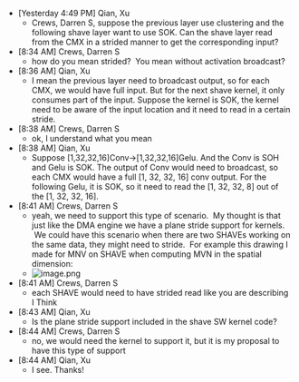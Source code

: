 - [Yesterday 4:49 PM] Qian, Xu
	- Crews, Darren S, suppose the previous layer use clustering and the following shave layer want to use SOK. Can the shave layer read from the CMX in a strided manner to get the corresponding input?
- [8:34 AM] Crews, Darren S
	- how do you mean strided?  You mean without activation broadcast?
- [8:36 AM] Qian, Xu
	- I mean the previous layer need to broadcast output, so for each CMX, we would have full input. But for the next shave kernel, it only consumes part of the input. Suppose the kernel is SOK, the kernel need to be aware of the input location and it need to read in a certain stride.
- [8:38 AM] Crews, Darren S
	- ok, I understand what you mean
- [8:38 AM] Qian, Xu
	- Suppose [1,32,32,16]Conv->[1,32,32,16]Gelu. And the Conv is SOH and Gelu is SOK. The output of Conv would need to broadcast, so each CMX would have a full [1, 32, 32, 16] conv output. For the following Gelu, it is SOK, so it need to read the [1, 32, 32, 8] out of the [1, 32, 32, 16].
- [8:41 AM] Crews, Darren S
	- yeah, we need to support this type of scenario.  My thought is that just like the DMA engine we have a plane stride support for kernels.  We could have this scenario when there are two SHAVEs working on the same data, they might need to stride.  For example this drawing I made for MNV on SHAVE when computing MVN in the spatial dimension:
	- ![image.png](../assets/image_1678236332127_0.png)
- [8:41 AM] Crews, Darren S
	- each SHAVE would need to have strided read like you are describing I Think
- [8:43 AM] Qian, Xu
	- Is the plane stride support included in the shave SW kernel code?
- [8:44 AM] Crews, Darren S
	- no, we would need the kernel to support it, but it is my proposal to have this type of support
- [8:44 AM] Qian, Xu
	- I see. Thanks!